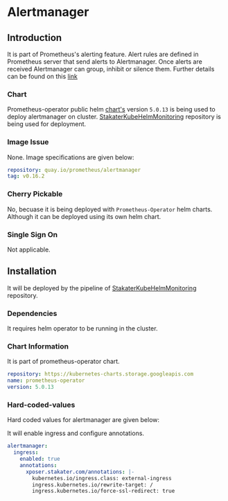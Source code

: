 # Alertmanager

## Introduction

It is part of Prometheus's alerting feature. Alert rules are defined in Prometheus server that send alerts to Alertmanager. Once alerts are received Alertmanager can group, inhibit or silence them. Further details can be found on this [link](https://prometheus.io/docs/alerting/configuration/)

### Chart
Prometheus-operator public helm [chart's](https://github.com/helm/charts/tree/master/stable/prometheus-operator) version `5.0.13` is being used to deploy alertmanager on cluster. [StakaterKubeHelmMonitoring](https://github.com/stakater/StakaterKubeHelmMonitoring) repository is being used for deployment.

### Image Issue
None. Image specifications are given below:
```yaml
repository: quay.io/prometheus/alertmanager
tag: v0.16.2
```

### Cherry Pickable
No, becuase it is being deployed with `Prometheus-Operator` helm charts. Although it can be deployed using its own helm chart.

### Single Sign On
Not applicable.

## Installation
It will be deployed by the pipeline of [StakaterKubeHelmMonitoring](https://github.com/stakater/StakaterKubeHelmMonitoring) repository. 

### Dependencies
It requires helm operator to be running in the cluster.

### Chart Information
It is part of prometheus-operator chart.

```yaml
repository: https://kubernetes-charts.storage.googleapis.com
name: prometheus-operator
version: 5.0.13
```

### Hard-coded-values
Hard coded values for alertmanager are given below:

It will enable ingress and configure annotations.
```yaml
alertmanager:
  ingress:
    enabled: true
    annotations:
      xposer.stakater.com/annotations: |-
        kubernetes.io/ingress.class: external-ingress
        ingress.kubernetes.io/rewrite-target: /
        ingress.kubernetes.io/force-ssl-redirect: true
```
